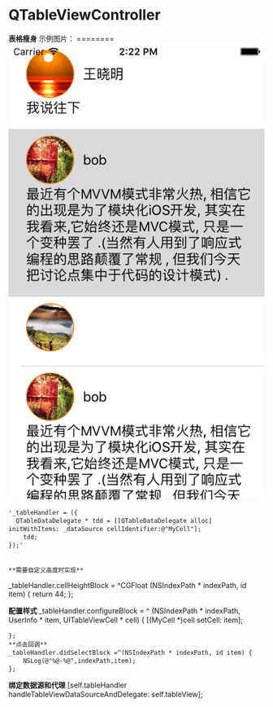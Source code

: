 # QTableViewController
**表格瘦身**
    示例图片：
    ========
    ![image](https://github.com/914813666/QTableViewController/blob/master/infoImg/Simulator%20Screen%20Shot%202015%E5%B9%B412%E6%9C%8818%E6%97%A5%20%E4%B8%8B%E5%8D%882.22.03.png)
    
    '_tableHandler = ({
      QTableDataDelegate * tdd = [[QTableDataDelegate alloc] initWithItems: _dataSource cellIdentifier:@"MyCell"];
        tdd;
    });'
   
   
    **需要自定义高度时实现**
   _tableHandler.cellHeightBlock = ^CGFloat (NSIndexPath * indexPath, id item) {
       return 44;
   };

**配置样式**
    _tableHandler.configureBlock =  ^ (NSIndexPath * indexPath, UserInfo  * item, UITableViewCell * cell) {
        [(MyCell *)cell setCell: item];
        
    };
    **点击回调**
    _tableHandler.didSelectBlock =^(NSIndexPath * indexPath, id item) {
        NSLog(@"%@-%@",indexPath,item);
    };
 **绑定数据源和代理**
    [self.tableHandler handleTableViewDataSourceAndDelegate: self.tableView];
    

    
    

    
